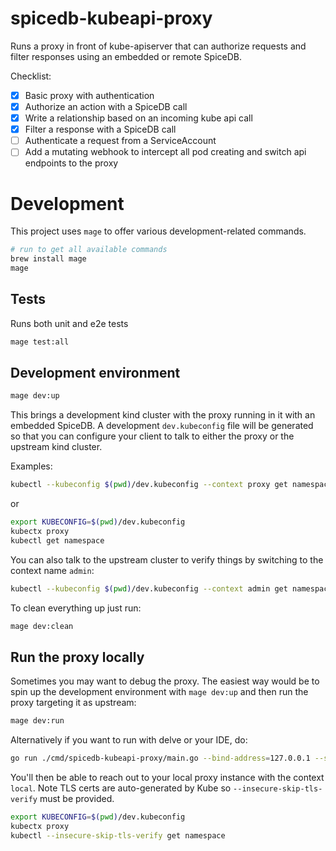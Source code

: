 # spicedb-kubeapi-proxy

Runs a proxy in front of kube-apiserver that can authorize requests and filter
responses using an embedded or remote SpiceDB.

Checklist:

- [x] Basic proxy with authentication 
- [x] Authorize an action with a SpiceDB call
- [x] Write a relationship based on an incoming kube api call
- [x] Filter a response with a SpiceDB call
- [ ] Authenticate a request from a ServiceAccount 
- [ ] Add a mutating webhook to intercept all pod creating and switch api endpoints to the proxy

# Development

This project uses `mage` to offer various development-related commands.

```bash
# run to get all available commands 
brew install mage
mage
```

## Tests

Runs both unit and e2e tests
```bash
mage test:all
```

## Development environment

```bash
mage dev:up
```

This brings a development kind cluster with the proxy running in it with an embedded SpiceDB.
A development `dev.kubeconfig` file will be generated so that you can configure your client
to talk to either the proxy or the upstream kind cluster.

Examples:

```bash
kubectl --kubeconfig $(pwd)/dev.kubeconfig --context proxy get namespace
```

or

```bash
export KUBECONFIG=$(pwd)/dev.kubeconfig
kubectx proxy
kubectl get namespace
```

You can also talk to the upstream cluster to verify things by switching to the context name `admin`:

```bash
kubectl --kubeconfig $(pwd)/dev.kubeconfig --context admin get namespace
```

To clean everything up just run:

```bash
mage dev:clean
```

## Run the proxy locally

Sometimes you may want to debug the proxy. The easiest way would be to spin up the development environment with `mage dev:up`
and then run the proxy targeting it as upstream:

```bash
mage dev:run
```

Alternatively if you want to run with delve or your IDE, do:

```bash
go run ./cmd/spicedb-kubeapi-proxy/main.go --bind-address=127.0.0.1 --secure-port=8443 --backend-kubeconfig $(pwd)/spicedb-kubeapi-proxy.kubeconfig --client-ca-file $(pwd)/client-ca.crt --requestheader-client-ca-file $(pwd)/client-ca.crt --spicedb-endpoint embedded://
```

You'll then be able to reach out to your local proxy instance with the context `local`. Note TLS certs are
auto-generated by Kube so `--insecure-skip-tls-verify` must be provided.

```bash
export KUBECONFIG=$(pwd)/dev.kubeconfig
kubectx proxy
kubectl --insecure-skip-tls-verify get namespace
```